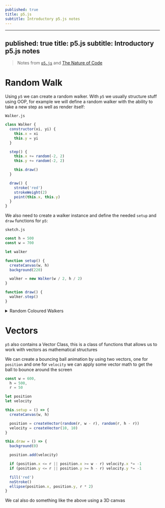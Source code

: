 ```yaml
---
published: true
title: p5.js
subtitle: Introductory p5.js notes
---
```


---
published: true
title: p5.js
subtitle: Introductory p5.js notes
---

> Notes from [`p5.js`](https://p5js.org/) and [The Nature of Code](https://natureofcode.com/book/introduction/)

# Random Walk

Using `p5` we can create a random walker. With `p5` we usually structure stuff using OOP, for example we will define a random walker with the ability to take a new step as well as render itself:

`Walker.js`

```js
class Walker {
  constructor(xi, yi) {
    this.x = xi
    this.y = yi
  }

  step() {
    this.x += random(-2, 2)
    this.y += random(-2, 2)

    this.draw()
  }

  draw() {
    stroke('red')
    strokeWeight(2)
    point(this.x, this.y)
  }
}
```

We also need to create a walker instance and define the needed `setup` and `draw` functions for `p5`:

`sketch.js`

```js
const h = 500
const w = 700

let walker

function setup() {
  createCanvas(w, h)
  background(220)

  walker = new Walker(w / 2, h / 2)
}

function draw() {
  walker.step()
}
```

<details>
<summary>Random Coloured Walkers</summary>

We can also create a whole bunch of random walkers with random colours like so:

```js
const h = 1200
const w = 1200

let walkers = []

function setup() {
  createCanvas(w, h)
  background('red')

  for (let step = 0; step < 500; step++) {
    walkers.push(new Walker(width, height, 100))
  }
}

function draw() {
  walkers.forEach((w) => w.step())
}

class Walker {
  constructor(w, h, b) {
    this.x = random(b, w - b)
    this.y = random(b, h - b)

    this.c1 = random(0, 255)
    this.c2 = random(0, 255)
    this.c3 = random(0, 255)
  }

  step() {
    function getC(c) {
      const newC = c + random(-2, 2)

      if (newC <= 1) return 255
      if (newC >= 254) return 0
      else return newC
    }

    this.c1 = getC(this.c1)
    this.c2 = getC(this.c2)
    this.c3 = getC(this.c3)

    this.x += random(-2, 2)
    this.y += random(-2, 2)

    this.draw()
  }

  draw() {
    stroke(this.c1, this.c2, this.c3)
    strokeWeight(2)
    point(this.x, this.y)
  }
}
```

</details>

# Vectors

`p5` also contains a Vector Class, this is a class of functions that allows us to work with vectors as mathematical structures

We can create a bouncing ball animation by using two vectors, one for `position` and one for `velocity` we can apply some vector math to get the ball to bounce around the screen

```js
const w = 600,
  h = 500,
  r = 50

let position
let velocity

this.setup = () => {
  createCanvas(w, h)

  position = createVector(random(r, w - r), random(r, h - r))
  velocity = createVector(10, 10)
}

this.draw = () => {
  background(0)

  position.add(velocity)

  if (position.x <= r || position.x >= w - r) velocity.x *= -1
  if (position.y <= r || position.y >= h - r) velocity.y *= -1

  fill('red')
  noStroke()
  ellipse(position.x, position.y, r * 2)
}
```

We cal also do something like the above using a 3D canvas
